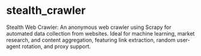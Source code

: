 # stealth_crawler
Stealth Web Crawler: An anonymous web crawler using Scrapy for automated data collection from websites. Ideal for machine learning, market research, and content aggregation, featuring link extraction, random user-agent rotation, and proxy support.
